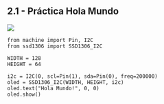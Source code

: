 ## 2.1 - Práctica Hola Mundo

 <img src="https://scontent.ftij5-1.fna.fbcdn.net/v/t1.15752-9/370279235_626775489620257_7755814948557268879_n.jpg?_nc_cat=103&ccb=1-7&_nc_sid=8cd0a2&_nc_eui2=AeFmtTfd020UQ-sSeHph_KKoi1iAV_jHDuuLWIBX-McO66cLcjB_Eq0Yvp3e-KsTvd13MyRspo4AbCy9jp4GUWsa&_nc_ohc=LLaCCJsfPdAAX8IVEwG&_nc_ht=scontent.ftij5-1.fna&oh=03_AdRcVGCZGaCsX8_oaPS_IxFgKH0TDXXiaqd0JD8cgOUyng&oe=654DB1C5">
    
```
from machine import Pin, I2C
from ssd1306 import SSD1306_I2C

WIDTH = 128
HEIGHT = 64

i2c = I2C(0, scl=Pin(1), sda=Pin(0), freq=200000)
oled = SSD1306_I2C(WIDTH, HEIGHT, i2c)
oled.text("Hola Mundo!", 0, 0)
oled.show()
```


